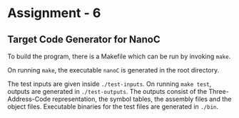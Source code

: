 # Assignment - 6

## Target Code Generator for NanoC

To build the program, there is a Makefile which can be run by invoking `make`.

On running `make`, the executable `nanoC` is generated in the root directory.

The test inputs are given inside `./test-inputs`. On running `make test`, outputs are generated in `./test-outputs`. The outputs consist of the Three-Address-Code representation, the symbol tables, the assembly files and the object files. Executable binaries for the test files are generated in `./bin`.
